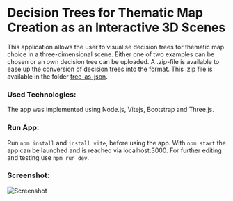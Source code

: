 # Decision Trees for Thematic Map Creation as an Interactive 3D Scenes

This application allows the user to visualise decision trees for thematic map choice in a three-dimensional scene.
Either one of two examples can be chosen or an own decision tree can be uploaded. A .zip-file is available to ease up the conversion of decision trees into the format. This .zip file is available in the folder [tree-as-json](https://github.com/aurioldegbelo/3D4DT/tree/main/tree-as-json).

### Used Technologies:
The app was implemented using Node.js, Vitejs, Bootstrap and Three.js. 

### Run App:
Run `npm install` and `install vite`, before using the app. With `npm start` the app can be launched and is reached via localhost:3000. For further editing and testing use `npm run dev`.

### Screenshot:
![Screenshot](https://user-images.githubusercontent.com/23523075/177552415-b339816f-43c6-461d-8112-80c005e354a8.PNG)
